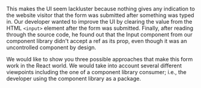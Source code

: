 
This makes the UI seem lackluster because nothing gives any indication to the website visitor that the form was submitted after something was typed in. Our developer wanted to improve the UI by clearing the value from the HTML `<input>` element after the form was submitted. Finally, after reading through the source code, he found out that the Input component from our component library didn't accept a ref as its prop, even though it was an uncontrolled component by design.

We would like to show you three possible approaches that make this form work in the React world. We would take into account several different viewpoints including the one of a component library consumer; i.e., the developer using the component library as a package.
